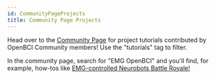 ```yaml
---
id: CommunityPageProjects
title: Community Page Projects
---
```

Head over to the [Community Page](http://www.openbci.com/community/) for project tutorials contributed by OpenBCI Community members! Use the "tutorials" tag to filter.

In the community page, search for "EMG OpenBCI" and you'll find, for example, how-tos like [EMG-controlled Neurobots Battle Royale!](https://www.instructables.com/id/Neurobots-Battle-Royale-Muscle-Controlled-Combat-H/)
